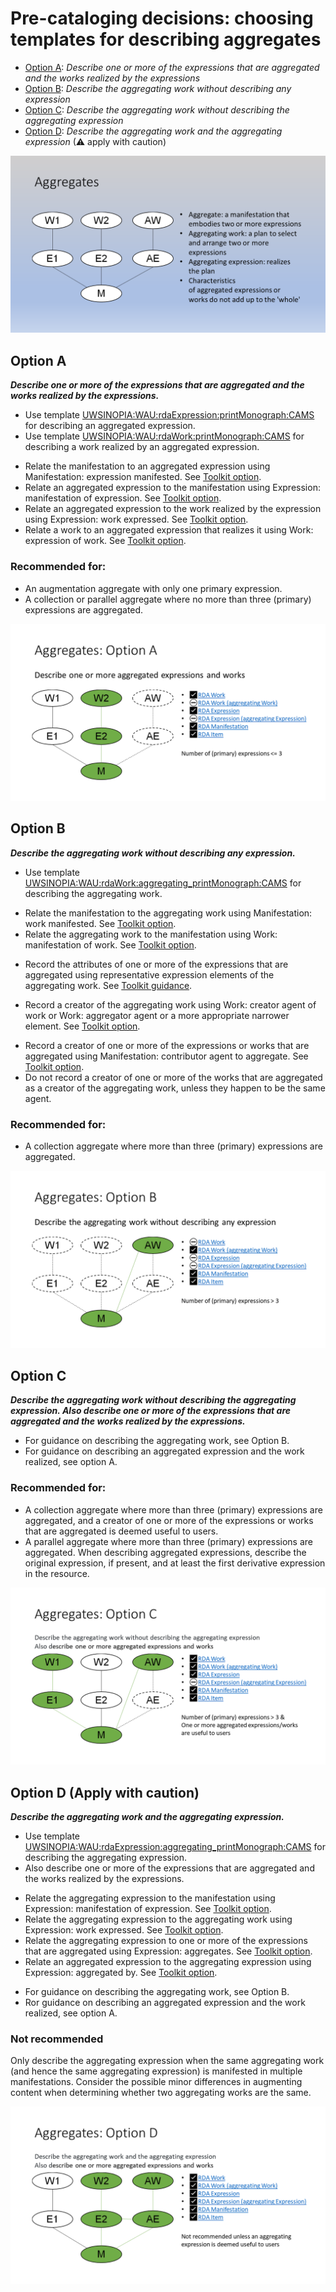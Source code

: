 # Pre-cataloging decisions: choosing templates for describing aggregates

- [Option A](#option-a): *Describe one or more of the expressions that are aggregated and the works realized by the expressions*
- [Option B](#option-b): *Describe the aggregating work without describing any expression*
- [Option C](#option-c): *Describe the aggregating work without describing the aggregating expression*
- [Option D](#option-d-apply-with-caution): *Describe the aggregating work and the aggregating expression* (&#x26a0; apply with caution)

![A representation of aggregating and aggregated works](../images/overview.PNG)

## Option A 
***Describe one or more of the expressions that are aggregated and the works realized by the expressions.***
- Use template [UWSINOPIA:WAU:rdaExpression:printMonograph:CAMS](https://uwlib-cams.github.io/sinopia_maps/html/UWSINOPIA_WAU_rdaExpression_printMonograph_CAMS.html) for describing an aggregated expression. 
- Use template [UWSINOPIA:WAU:rdaWork:printMonograph:CAMS](https://uwlib-cams.github.io/sinopia_maps/html/UWSINOPIA_WAU_rdaWork_printMonograph_CAMS.html) for describing a work realized by an aggregated expression. 
+ Relate the manifestation to an aggregated expression using Manifestation: expression manifested. See [Toolkit option](https://access.rdatoolkit.org/en-US_ala-cf0b18a4-5a55-3358-94b0-2d4fb5449314/div_txc_vr1_ffb). 
+ Relate an aggregated expression to the manifestation using Expression: manifestation of expression. See [Toolkit option](https://access.rdatoolkit.org/en-US_ala-f2747cbc-74d2-3131-a94b-e30effad9d09/div_wb5_l2h_lhb). 
+ Relate an aggregated expression to the work realized by the expression using Expression: work expressed. See [Toolkit option](https://access.rdatoolkit.org/en-US_ala-f2747cbc-74d2-3131-a94b-e30effad9d09/div_tdm_wdh_lhb). 
+ Relate a work to an aggregated expression that realizes it using Work: expression of work. See [Toolkit option](https://access.rdatoolkit.org/en-US_ala-4d4d3f5b-8d94-3ee5-89d8-241a98366db4/div_msj_sfh_lhb). 
### Recommended for: 
- An augmentation aggregate with only one primary expression. 
- A collection or parallel aggregate where no more than three (primary) expressions are aggregated. 

![A representation of an aggregated work and expression, and an aggregate manifestation](../images/option_a.PNG)

## Option B 
***Describe the aggregating work without describing any expression.***
- Use template [UWSINOPIA:WAU:rdaWork:aggregating_printMonograph:CAMS](https://uwlib-cams.github.io/sinopia_maps/html/UWSINOPIA_WAU_rdaWork_aggregating_printMonograph_CAMS.html) for describing the aggregating work. 
+ Relate the manifestation to the aggregating work using Manifestation: work manifested. See [Toolkit option](https://access.rdatoolkit.org/en-US_ala-cf0b18a4-5a55-3358-94b0-2d4fb5449314/div_gml_qm4_j3b).
+ Relate the aggregating work to the manifestation using Work: manifestation of work. See [Toolkit option](https://access.rdatoolkit.org/en-US_ala-4d4d3f5b-8d94-3ee5-89d8-241a98366db4/div_vfh_zfh_lhb).
- Record the attributes of one or more of the expressions that are aggregated using representative expression elements of the aggregating work. See [Toolkit guidance](https://access.rdatoolkit.org/en-US_ala-4d4d3f5b-8d94-3ee5-89d8-241a98366db4/div_dv4_rvn_2fb). 
<!-- - Collocate aggregating works that belong in the same work group using Work: authorized access point for work group or Work: identifier for work group. See [Toolkit guidance](https://access.rdatoolkit.org/en-US_ala-4d4d3f5b-8d94-3ee5-89d8-241a98366db4/section_y4p_p24_2fb). -->
+ Record a creator of the aggregating work using Work: creator agent of work or Work: aggregator agent or a more appropriate narrower element. See [Toolkit option](https://access.rdatoolkit.org/en-US_ala-4d4d3f5b-8d94-3ee5-89d8-241a98366db4/div_dv4_rvn_2fb). 
- Record a creator of one or more of the expressions or works that are aggregated using Manifestation: contributor agent to aggregate. See [Toolkit option](https://access.rdatoolkit.org/en-US_ala-cf0b18a4-5a55-3358-94b0-2d4fb5449314/div_pd1_wr1_ffb). 
- Do not record a creator of one or more of the works that are aggregated as a creator of the aggregating work, unless they happen to be the same agent. 
### Recommended for: 
- A collection aggregate where more than three (primary) expressions are aggregated. 

![A representation of the relationship between an aggregating work and an aggretate manifestation](../images/option_b.PNG)

## Option C 
***Describe the aggregating work without describing the aggregating expression. Also describe one or more of the expressions that are aggregated and the works realized by the expressions.***
- For guidance on describing the aggregating work, see Option B. 
- For guidance on describing an aggregated expression and the work realized, see option A. 
### Recommended for: 
- A collection aggregate where more than three (primary) expressions are aggregated, and a creator of one or more of the expressions or works that are aggregated is deemed useful to users. 
- A parallel aggregate where more than three (primary) expressions are aggregated. When describing aggregated expressions, describe the original expression, if present, and at least the first derivative expression in the resource. 

![A representation of relationships between an aggregating work and one or more aggregated works and expressions](../images/option_c.PNG)

## Option D (Apply with caution) 
***Describe the aggregating work and the aggregating expression.***
- Use template [UWSINOPIA:WAU:rdaExpression:aggregating_printMonograph:CAMS](https://uwlib-cams.github.io/sinopia_maps/html/UWSINOPIA_WAU_rdaExpression_aggregating_printMonograph_CAMS.html) for describing the aggregating expression. 
- Also describe one or more of the expressions that are aggregated and the works realized by the expressions. 
+ Relate the aggregating expression to the manifestation using Expression: manifestation of expression. See [Toolkit option](https://access.rdatoolkit.org/en-US_ala-f2747cbc-74d2-3131-a94b-e30effad9d09/div_wb5_l2h_lhb). 
+ Relate the aggregating expression to the aggregating work using Expression: work expressed. See [Toolkit option](https://access.rdatoolkit.org/en-US_ala-f2747cbc-74d2-3131-a94b-e30effad9d09/div_tdm_wdh_lhb). 
+ Relate the aggregating expression to one or more of the expressions that are aggregated using Expression: aggregates. See [Toolkit option](https://access.rdatoolkit.org/en-US_ala-f2747cbc-74d2-3131-a94b-e30effad9d09/div_uwg_5tt_2fb). 
+ Relate an aggregated expression to the aggregating expression using Expression: aggregated by. See [Toolkit option](https://access.rdatoolkit.org/en-US_ala-f2747cbc-74d2-3131-a94b-e30effad9d09/div_q5k_5vt_2fb).
- For guidance on describing the aggregating work, see Option B. 
- Ror guidance on describing an aggregated expression and the work realized, see option A. 
### Not recommended
Only describe the aggregating expression when the same aggregating work (and hence the same aggregating expression) is manifested in multiple manifestations. Consider the possible minor differences in augmenting content when determining whether two aggregating works are the same. 

![A representation of an aggregating work and expression, an aggregated work and expression, and an aggregate manifestation](../images/option_d.PNG)
